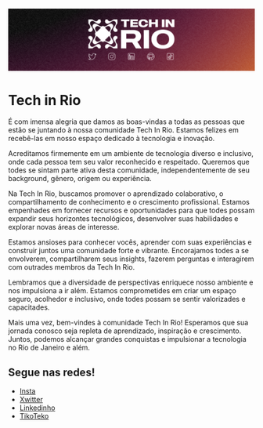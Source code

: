 ![Logo Tech in Rio](https://raw.githubusercontent.com/techinrio/.github/main/profile/github_banner_techinrio.png)

<h1>Tech in Rio</h1>

É com imensa alegria que damos as boas-vindas a todas as pessoas que estão se juntando à nossa comunidade Tech In Rio. Estamos felizes em recebê-las em nosso espaço dedicado à tecnologia e inovação.

Acreditamos firmemente em um ambiente de tecnologia diverso e inclusivo, onde cada pessoa tem seu valor reconhecido e respeitado. Queremos que todes se sintam parte ativa desta comunidade, independentemente de seu background, gênero, origem ou experiência.

Na Tech In Rio, buscamos promover o aprendizado colaborativo, o compartilhamento de conhecimento e o crescimento profissional. Estamos empenhades em fornecer recursos e oportunidades para que todes possam expandir seus horizontes tecnológicos, desenvolver suas habilidades e explorar novas áreas de interesse.

Estamos ansioses para conhecer vocês, aprender com suas experiências e construir juntos uma comunidade forte e vibrante. Encorajamos todes a se envolverem, compartilharem seus insights, fazerem perguntas e interagirem com outrades membros da Tech In Rio.

Lembramos que a diversidade de perspectivas enriquece nosso ambiente e nos impulsiona a ir além. Estamos comprometides em criar um espaço seguro, acolhedor e inclusivo, onde todes possam se sentir valorizades e capacitades.

Mais uma vez, bem-vindes à comunidade Tech In Rio! Esperamos que sua jornada conosco seja repleta de aprendizado, inspiração e crescimento. Juntos, podemos alcançar grandes conquistas e impulsionar a tecnologia no Rio de Janeiro e além.

## Segue nas redes!

- [Insta](https://instagram.com/techinrio)
- [Xwitter](https://twitter.com/techinrio)
- [Linkedinho](https://linkedin.com/in/techinrio)
- [TikoTeko](https://tiktok.com/@techinrio)
